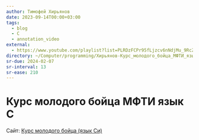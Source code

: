```yaml
---
author: Тимофей Хирьянов
date: 2023-09-14T00:00+03:00
tags:
  - blog
  - C
  - annotation_video
external:
  - https://www.youtube.com/playlist?list=PLRDzFCPr95fLjzcv6nNdjMu_9RcZgIM9U
directory: ~/Computer/programming/Хирьянов-Курс_молодого_бойца_МФТИ_язык_С/
sr-due: 2024-02-07
sr-interval: 13
sr-ease: 210
---
```


# Курс молодого бойца МФТИ язык С

Сайт: [Курс молодого бойца (язык Си)](https://cs.mipt.ru/c_intro/)
